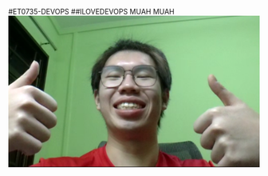 #ET0735-DEVOPS
##ILOVEDEVOPS MUAH MUAH 
![iloveweixiang](https://github.com/Raakin24/lab2practice/blob/master/Screenshot%202025-05-27%20001716.png?raw=true)
